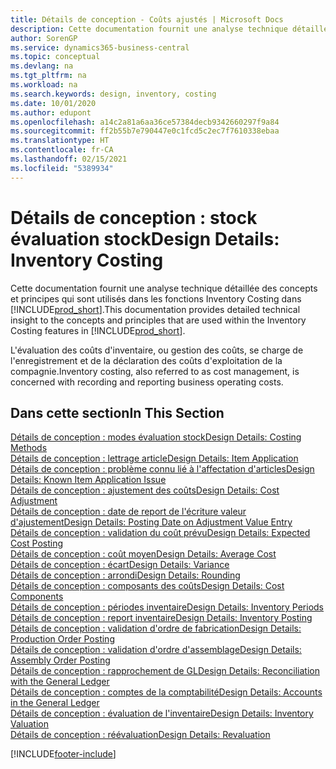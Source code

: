 ```yaml
---
title: Détails de conception - Coûts ajustés | Microsoft Docs
description: Cette documentation fournit une analyse technique détaillée des concepts et principes qui sont utilisés dans les fonctions Inventory Costing dans Business Central.
author: SorenGP
ms.service: dynamics365-business-central
ms.topic: conceptual
ms.devlang: na
ms.tgt_pltfrm: na
ms.workload: na
ms.search.keywords: design, inventory, costing
ms.date: 10/01/2020
ms.author: edupont
ms.openlocfilehash: a14c2a81a6aa36ce57384decb9342660297f9a84
ms.sourcegitcommit: ff2b55b7e790447e0c1fcd5c2ec7f7610338ebaa
ms.translationtype: HT
ms.contentlocale: fr-CA
ms.lasthandoff: 02/15/2021
ms.locfileid: "5389934"
---
```

# <a name="design-details-inventory-costing"></a><span data-ttu-id="dea20-103">Détails de conception : stock évaluation stock</span><span class="sxs-lookup"><span data-stu-id="dea20-103">Design Details: Inventory Costing</span></span>
<span data-ttu-id="dea20-104">Cette documentation fournit une analyse technique détaillée des concepts et principes qui sont utilisés dans les fonctions Inventory Costing dans [!INCLUDE[prod_short](includes/prod_short.md)].</span><span class="sxs-lookup"><span data-stu-id="dea20-104">This documentation provides detailed technical insight to the concepts and principles that are used within the Inventory Costing features in [!INCLUDE[prod_short](includes/prod_short.md)].</span></span>  

<span data-ttu-id="dea20-105">L'évaluation des coûts d'inventaire, ou gestion des coûts, se charge de l'enregistrement et de la déclaration des coûts d'exploitation de la compagnie.</span><span class="sxs-lookup"><span data-stu-id="dea20-105">Inventory costing, also referred to as cost management, is concerned with recording and reporting business operating costs.</span></span>  

## <a name="in-this-section"></a><span data-ttu-id="dea20-106">Dans cette section</span><span class="sxs-lookup"><span data-stu-id="dea20-106">In This Section</span></span>  
[<span data-ttu-id="dea20-107">Détails de conception : modes évaluation stock</span><span class="sxs-lookup"><span data-stu-id="dea20-107">Design Details: Costing Methods</span></span>](design-details-costing-methods.md)  
[<span data-ttu-id="dea20-108">Détails de conception : lettrage article</span><span class="sxs-lookup"><span data-stu-id="dea20-108">Design Details: Item Application</span></span>](design-details-item-application.md)  
[<span data-ttu-id="dea20-109">Détails de conception : problème connu lié à l'affectation d'articles</span><span class="sxs-lookup"><span data-stu-id="dea20-109">Design Details: Known Item Application Issue</span></span>](design-details-inventory-zero-level-open-item-ledger-entries.md)  
[<span data-ttu-id="dea20-110">Détails de conception : ajustement des coûts</span><span class="sxs-lookup"><span data-stu-id="dea20-110">Design Details: Cost Adjustment</span></span>](design-details-cost-adjustment.md)  
[<span data-ttu-id="dea20-111">Détails de conception : date de report de l'écriture valeur d'ajustement</span><span class="sxs-lookup"><span data-stu-id="dea20-111">Design Details: Posting Date on Adjustment Value Entry</span></span>](design-details-inventory-adjustment-value-entry-posting-date.md)  
[<span data-ttu-id="dea20-112">Détails de conception : validation du coût prévu</span><span class="sxs-lookup"><span data-stu-id="dea20-112">Design Details: Expected Cost Posting</span></span>](design-details-expected-cost-posting.md)  
[<span data-ttu-id="dea20-113">Détails de conception : coût moyen</span><span class="sxs-lookup"><span data-stu-id="dea20-113">Design Details: Average Cost</span></span>](design-details-average-cost.md)  
[<span data-ttu-id="dea20-114">Détails de conception : écart</span><span class="sxs-lookup"><span data-stu-id="dea20-114">Design Details: Variance</span></span>](design-details-variance.md)  
[<span data-ttu-id="dea20-115">Détails de conception : arrondi</span><span class="sxs-lookup"><span data-stu-id="dea20-115">Design Details: Rounding</span></span>](design-details-rounding.md)  
[<span data-ttu-id="dea20-116">Détails de conception : composants des coûts</span><span class="sxs-lookup"><span data-stu-id="dea20-116">Design Details: Cost Components</span></span>](design-details-cost-components.md)  
[<span data-ttu-id="dea20-117">Détails de conception : périodes inventaire</span><span class="sxs-lookup"><span data-stu-id="dea20-117">Design Details: Inventory Periods</span></span>](design-details-inventory-periods.md)  
[<span data-ttu-id="dea20-118">Détails de conception : report inventaire</span><span class="sxs-lookup"><span data-stu-id="dea20-118">Design Details: Inventory Posting</span></span>](design-details-inventory-posting.md)  
[<span data-ttu-id="dea20-119">Détails de conception : validation d'ordre de fabrication</span><span class="sxs-lookup"><span data-stu-id="dea20-119">Design Details: Production Order Posting</span></span>](design-details-production-order-posting.md)  
[<span data-ttu-id="dea20-120">Détails de conception : validation d'ordre d'assemblage</span><span class="sxs-lookup"><span data-stu-id="dea20-120">Design Details: Assembly Order Posting</span></span>](design-details-assembly-order-posting.md)  
[<span data-ttu-id="dea20-121">Détails de conception : rapprochement de GL</span><span class="sxs-lookup"><span data-stu-id="dea20-121">Design Details: Reconciliation with the General Ledger</span></span>](design-details-reconciliation-with-the-general-ledger.md)  
[<span data-ttu-id="dea20-122">Détails de conception : comptes de la comptabilité</span><span class="sxs-lookup"><span data-stu-id="dea20-122">Design Details: Accounts in the General Ledger</span></span>](design-details-accounts-in-the-general-ledger.md)  
[<span data-ttu-id="dea20-123">Détails de conception : évaluation de l'inventaire</span><span class="sxs-lookup"><span data-stu-id="dea20-123">Design Details: Inventory Valuation</span></span>](design-details-inventory-valuation.md)  
[<span data-ttu-id="dea20-124">Détails de conception : réévaluation</span><span class="sxs-lookup"><span data-stu-id="dea20-124">Design Details: Revaluation</span></span>](design-details-revaluation.md)


[!INCLUDE[footer-include](includes/footer-banner.md)]